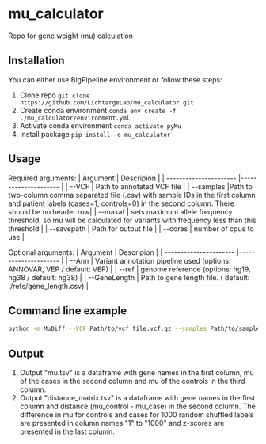 # mu_calculator
Repo for gene weight (mu) calculation 

## Installation
You can either use BigPipeline environment or follow these steps:
1. Clone repo `git clone https://github.com/LichtargeLab/mu_calculator.git`
2. Create conda environment `conda env create -f ./mu_calculator/environment.yml`
3. Activate conda environment `conda activate pyMu`
4. Install package `pip install -e mu_calculator`


## Usage
Required arguments:
| Argument                | Descripion |
| ---------------------- |--------------------- |
| --VCF                | Path to annotated VCF file |
| --samples            |Path to two-column comma separated file (.csv) with sample IDs in the first column and patient labels (cases=1, controls=0) in the second column. There should be no header row|
| --maxaf  | sets maximum allele frequency threshold, so mu will be calculated for variants with frequency less than this threshold |
| --savepath           | Path for output file |
| --cores              | number of cpus to use |

Optional arguments:
| Argument                 | Descripion |
| ---------------------- |--------------------- |
| --Ann      | Variant annotation pipeline used (options: ANNOVAR, VEP / default: VEP) |
| --ref      | genome reference (options: hg19, hg38 / default: hg38) |
| --GeneLength      | Path to gene length file. ( default: ./refs/gene_length.csv) |



## Command line example
```bash
python -m MuDiff --VCF Path/to/vcf_file.vcf.gz --samples Path/to/samples_file.csv --savepath save/directory/ --cores 20 --maxaf 0.01
```

## Output
1. Output "mu.tsv" is a dataframe with gene names in the first column, mu of the cases in the second column and mu of the controls in the third column.
2. Output "distance_matrix.tsv" is a dataframe with gene names in the first column and distance (mu_control - mu_case) in the second column. The difference in mu for controls and cases for 1000 random shuffled labels are presented in column names "1" to "1000" and z-scores are presented in the last column.
